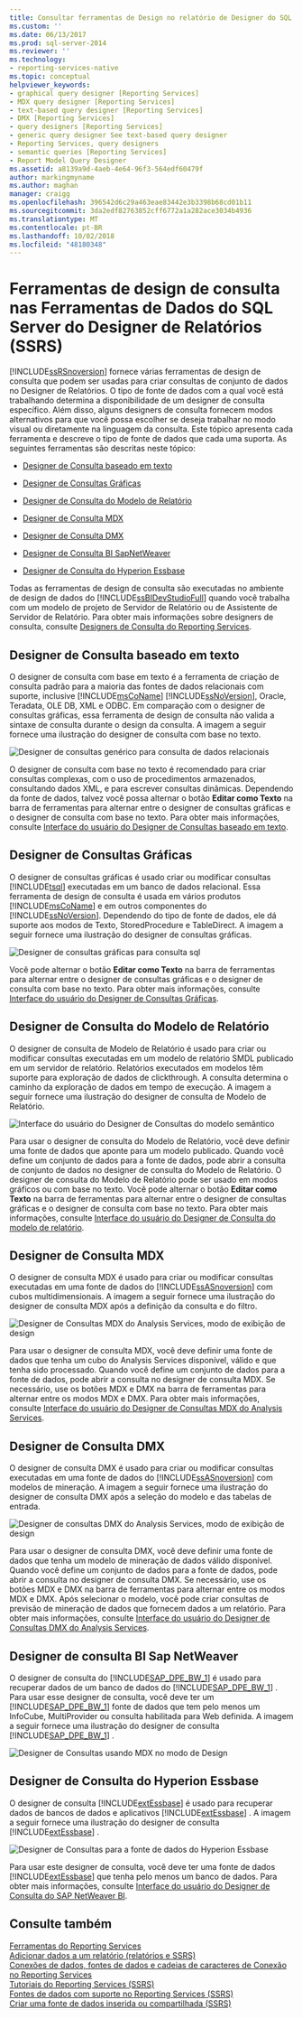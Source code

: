 ```yaml
---
title: Consultar ferramentas de Design no relatório de Designer do SQL Server Data Tools (SSRS) | Microsoft Docs
ms.custom: ''
ms.date: 06/13/2017
ms.prod: sql-server-2014
ms.reviewer: ''
ms.technology:
- reporting-services-native
ms.topic: conceptual
helpviewer_keywords:
- graphical query designer [Reporting Services]
- MDX query designer [Reporting Services]
- text-based query designer [Reporting Services]
- DMX [Reporting Services]
- query designers [Reporting Services]
- generic query designer See text-based query designer
- Reporting Services, query designers
- semantic queries [Reporting Services]
- Report Model Query Designer
ms.assetid: a8139a9d-4aeb-4e64-96f3-564edf60479f
author: markingmyname
ms.author: maghan
manager: craigg
ms.openlocfilehash: 396542d6c29a463eae83442e3b3398b68cd01b11
ms.sourcegitcommit: 3da2edf82763852cff6772a1a282ace3034b4936
ms.translationtype: MT
ms.contentlocale: pt-BR
ms.lasthandoff: 10/02/2018
ms.locfileid: "48180348"
---
```

# <a name="query-design-tools-in-report-designer-sql-server-data-tools-ssrs"></a>Ferramentas de design de consulta nas Ferramentas de Dados do SQL Server do Designer de Relatórios (SSRS)
  [!INCLUDE[ssRSnoversion](../../includes/ssrsnoversion-md.md)] fornece várias ferramentas de design de consulta que podem ser usadas para criar consultas de conjunto de dados no Designer de Relatórios. O tipo de fonte de dados com a qual você está trabalhando determina a disponibilidade de um designer de consulta específico. Além disso, alguns designers de consulta fornecem modos alternativos para que você possa escolher se deseja trabalhar no modo visual ou diretamente na linguagem da consulta. Este tópico apresenta cada ferramenta e descreve o tipo de fonte de dados que cada uma suporta. As seguintes ferramentas são descritas neste tópico:  
  
-   [Designer de Consulta baseado em texto](#Textbased)  
  
-   [Designer de Consultas Gráficas](#Graphical)  
  
-   [Designer de Consulta do Modelo de Relatório](#Model)  
  
-   [Designer de Consulta MDX](#MDX)  
  
-   [Designer de Consulta DMX](#DMX)  
  
-   [Designer de Consulta BI SapNetWeaver](#SAPBW)  
  
-   [Designer de Consulta do Hyperion Essbase](#Hyperion)  
  
 Todas as ferramentas de design de consulta são executadas no ambiente de design de dados do [!INCLUDE[ssBIDevStudioFull](../../includes/ssbidevstudiofull-md.md)] quando você trabalha com um modelo de projeto de Servidor de Relatório ou de Assistente de Servidor de Relatório. Para obter mais informações sobre designers de consulta, consulte [Designers de Consulta do Reporting Services](../reporting-services-query-designers.md).  
  
##  <a name="Textbased"></a> Designer de Consulta baseado em texto  
 O designer de consulta com base em texto é a ferramenta de criação de consulta padrão para a maioria das fontes de dados relacionais com suporte, inclusive [!INCLUDE[msCoName](../../../includes/msconame-md.md)] [!INCLUDE[ssNoVersion](../../../includes/ssnoversion-md.md)], Oracle, Teradata, OLE DB, XML e ODBC. Em comparação com o designer de consultas gráficas, essa ferramenta de design de consulta não valida a sintaxe de consulta durante o design da consulta. A imagem a seguir fornece uma ilustração do designer de consulta com base no texto.  
  
 ![Designer de consultas genérico para consulta de dados relacionais](../../analysis-services/media/rsqd-dsaw-sql-generic.gif "Designer de consultas genérico para consulta de dados relacionais")  
  
 O designer de consulta com base no texto é recomendado para criar consultas complexas, com o uso de procedimentos armazenados, consultando dados XML, e para escrever consultas dinâmicas. Dependendo da fonte de dados, talvez você possa alternar o botão **Editar como Texto** na barra de ferramentas para alternar entre o designer de consultas gráficas e o designer de consulta com base no texto. Para obter mais informações, consulte [Interface do usuário do Designer de Consultas baseado em texto](../text-based-query-designer-user-interface.md).  
  
##  <a name="Graphical"></a> Designer de Consultas Gráficas  
 O designer de consultas gráficas é usado criar ou modificar consultas [!INCLUDE[tsql](../../includes/tsql-md.md)] executadas em um banco de dados relacional. Essa ferramenta de design de consulta é usada em vários produtos [!INCLUDE[msCoName](../../../includes/msconame-md.md)] e em outros componentes do [!INCLUDE[ssNoVersion](../../../includes/ssnoversion-md.md)]. Dependendo do tipo de fonte de dados, ele dá suporte aos modos de Texto, StoredProcedure e TableDirect. A imagem a seguir fornece uma ilustração do designer de consultas gráficas.  
  
 ![Designer de consultas gráficas para consulta sql](../media/rsqd-dsaw-sql.gif "Designer de consultas gráficas para consulta sql")  
  
 Você pode alternar o botão **Editar como Texto** na barra de ferramentas para alternar entre o designer de consultas gráficas e o designer de consulta com base no texto. Para obter mais informações, consulte [Interface do usuário do Designer de Consultas Gráficas](graphical-query-designer-user-interface.md).  
  
##  <a name="Model"></a> Designer de Consulta do Modelo de Relatório  
 O designer de consulta de Modelo de Relatório é usado para criar ou modificar consultas executadas em um modelo de relatório SMDL publicado em um servidor de relatório. Relatórios executados em modelos têm suporte para exploração de dados de clickthrough. A consulta determina o caminho da exploração de dados em tempo de execução. A imagem a seguir fornece uma ilustração do designer de consulta de Modelo de Relatório.  
  
 ![Interface do usuário do Designer de Consultas do modelo semântico](../media/rsqd-dsawmodel-smql.gif "Interface do usuário do Designer de Consultas do modelo semântico")  
  
 Para usar o designer de consulta do Modelo de Relatório, você deve definir uma fonte de dados que aponte para um modelo publicado. Quando você define um conjunto de dados para a fonte de dados, pode abrir a consulta de conjunto de dados no designer de consulta do Modelo de Relatório. O designer de consulta do Modelo de Relatório pode ser usado em modos gráficos ou com base no texto. Você pode alternar o botão **Editar como Texto** na barra de ferramentas para alternar entre o designer de consultas gráficas e o designer de consulta com base no texto. Para obter mais informações, consulte [Interface do usuário do Designer de Consulta do modelo de relatório](report-model-query-designer-user-interface.md).  
  
##  <a name="MDX"></a> Designer de Consulta MDX  
 O designer de consulta MDX é usado para criar ou modificar consultas executadas em uma fonte de dados do [!INCLUDE[ssASnoversion](../../../includes/ssasnoversion-md.md)] com cubos multidimensionais. A imagem a seguir fornece uma ilustração do designer de consulta MDX após a definição da consulta e do filtro.  
  
 ![Designer de Consultas MDX do Analysis Services, modo de exibição de design](../../analysis-services/media/rsqd-dsawas-mdx-designmode.gif "Designer de Consultas MDX do Analysis Services, modo de exibição de design")  
  
 Para usar o designer de consulta MDX, você deve definir uma fonte de dados que tenha um cubo do Analysis Services disponível, válido e que tenha sido processado. Quando você define um conjunto de dados para a fonte de dados, pode abrir a consulta no designer de consulta MDX. Se necessário, use os botões MDX e DMX na barra de ferramentas para alternar entre os modos MDX e DMX. Para obter mais informações, consulte [Interface do usuário do Designer de Consultas MDX do Analysis Services](analysis-services-mdx-query-designer-user-interface.md).  
  
##  <a name="DMX"></a> Designer de Consulta DMX  
 O designer de consulta DMX é usado para criar ou modificar consultas executadas em uma fonte de dados do [!INCLUDE[ssASnoversion](../../../includes/ssasnoversion-md.md)] com modelos de mineração. A imagem a seguir fornece uma ilustração do designer de consulta DMX após a seleção do modelo e das tabelas de entrada.  
  
 ![Designer de consultas DMX do Analysis Services, modo de exibição de design](../media/rsqd-dsawas-dmx-designmode.gif "Designer de consultas DMX do Analysis Services, modo de exibição de design")  
  
 Para usar o designer de consulta DMX, você deve definir uma fonte de dados que tenha um modelo de mineração de dados válido disponível. Quando você define um conjunto de dados para a fonte de dados, pode abrir a consulta no designer de consulta DMX. Se necessário, use os botões MDX e DMX na barra de ferramentas para alternar entre os modos MDX e DMX. Após selecionar o modelo, você pode criar consultas de previsão de mineração de dados que fornecem dados a um relatório. Para obter mais informações, consulte [Interface do usuário do Designer de Consultas DMX do Analysis Services](analysis-services-dmx-query-designer-user-interface.md).  
  
##  <a name="SAPBW"></a> Designer de consulta BI Sap NetWeaver  
 O designer de consulta do [!INCLUDE[SAP_DPE_BW_1](../../../includes/sap-dpe-bw-1-md.md)] é usado para recuperar dados de um banco de dados do [!INCLUDE[SAP_DPE_BW_1](../../../includes/sap-dpe-bw-1-md.md)] . Para usar esse designer de consulta, você deve ter um [!INCLUDE[SAP_DPE_BW_1](../../../includes/sap-dpe-bw-1-md.md)] fonte de dados que tem pelo menos um InfoCube, MultiProvider ou consulta habilitada para Web definida. A imagem a seguir fornece uma ilustração do designer de consulta [!INCLUDE[SAP_DPE_BW_1](../../../includes/sap-dpe-bw-1-md.md)] .  
  
 ![Designer de Consultas usando MDX no modo de Design](../media/rsqd-dssapbw-mdx-designmode.gif "Designer de Consultas usando MDX no modo de Design")  
  
##  <a name="Hyperion"></a> Designer de Consulta do Hyperion Essbase  
 O designer de consulta [!INCLUDE[extEssbase](../../../includes/extessbase-md.md)] é usado para recuperar dados de bancos de dados e aplicativos [!INCLUDE[extEssbase](../../../includes/extessbase-md.md)] . A imagem a seguir fornece uma ilustração do designer de consulta [!INCLUDE[extEssbase](../../../includes/extessbase-md.md)] .  
  
 ![Designer de Consultas para a fonte de dados do Hyperion Essbase](../media/rsqd-dshyperionessbase-mdx-designmode.gif "Designer de Consultas para a fonte de dados do Hyperion Essbase")  
  
 Para usar este designer de consulta, você deve ter uma fonte de dados [!INCLUDE[extEssbase](../../../includes/extessbase-md.md)] que tenha pelo menos um banco de dados. Para obter mais informações, consulte [Interface do usuário do Designer de Consulta do SAP NetWeaver BI](sap-netweaver-bi-query-designer-user-interface.md).  
  
## <a name="see-also"></a>Consulte também  
 [Ferramentas do Reporting Services](../tools/reporting-services-tools.md)   
 [Adicionar dados a um relatório &#40;relatórios e SSRS&#41;](report-datasets-ssrs.md)   
 [Conexões de dados, fontes de dados e cadeias de caracteres de Conexão no Reporting Services](../data-connections-data-sources-and-connection-strings-in-reporting-services.md)   
 [Tutoriais do Reporting Services &#40;SSRS&#41;](../reporting-services-tutorials-ssrs.md)   
 [Fontes de dados com suporte no Reporting Services &#40;SSRS&#41;](../create-deploy-and-manage-mobile-and-paginated-reports.md)   
 [Criar uma fonte de dados inserida ou compartilhada &#40;SSRS&#41;](../create-an-embedded-or-shared-data-source-ssrs.md)  
  
  
